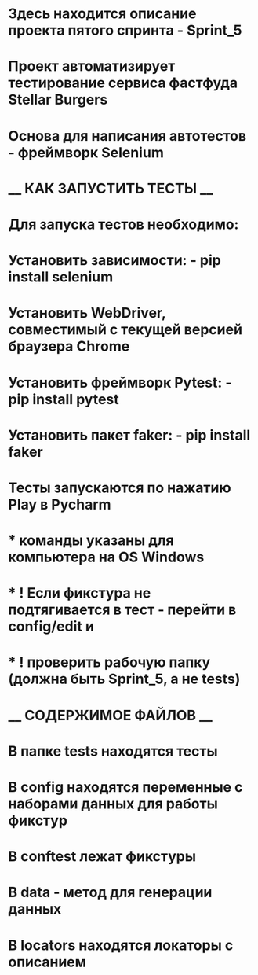 # Здесь находится описание проекта пятого спринта - Sprint_5

# Проект автоматизирует тестирование сервиса фастфуда Stellar Burgers 

# Основа для написания автотестов - фреймворк Selenium

# __ КАК ЗАПУСТИТЬ ТЕСТЫ __

# Для запуска тестов необходимо: 

# Установить зависимости: - pip install selenium 

# Установить WebDriver, совместимый с текущей версией браузера Chrome 

# Установить фреймворк Pytest: - pip install pytest

# Установить пакет faker: - pip install faker

# Тесты запускаются по нажатию Play в Pycharm 

# * команды указаны для компьютера на OS Windows 

# * ! Если фикстура не подтягивается в тест - перейти в config/edit и  

# * ! проверить рабочую папку (должна быть Sprint_5, а не tests) 

# __ СОДЕРЖИМОЕ ФАЙЛОВ __ 

# В папке tests находятся тесты 

# В config находятся переменные с наборами данных для работы фикстур

# В conftest лежат фикстуры 

# В data - метод для генерации данных 

# В locators находятся локаторы с описанием 


